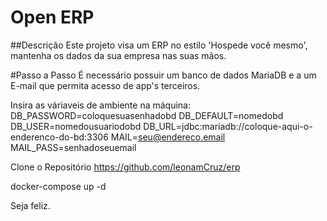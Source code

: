 # Open ERP

##Descrição
Este projeto visa um ERP no estilo 'Hospede você mesmo', mantenha os dados da sua empresa nas suas mãos.

#Passo a Passo
É necessário possuir um banco de dados MariaDB e a um E-mail que permita acesso de app's terceiros.

Insira as váriaveis de ambiente na máquina:
DB_PASSWORD=coloquesuasenhadobd
DB_DEFAULT=nomedobd
DB_USER=nomedousuariodobd
DB_URL=jdbc:mariadb://coloque-aqui-o-enderenco-do-bd:3306
MAIL=seu@endereco.email
MAIL_PASS=senhadoseuemail

Clone o Repositório https://github.com/leonamCruz/erp

docker-compose up -d

Seja feliz.
